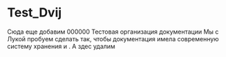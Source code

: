 # Test_Dvij
Сюда еще добавим
000000 Тестовая организация документации
Мы с Лукой пробуем сделать так, чтобы документация имела современную систему хранения и .
А здес удалим
